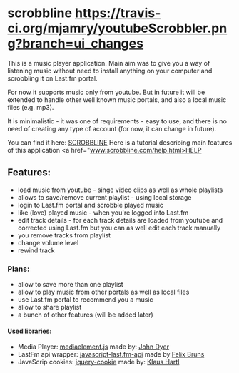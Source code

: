 scrobbline https://travis-ci.org/mjamry/youtubeScrobbler.png?branch=ui_changes
====================

This is a music player application.
Main aim was to give you a way of listening music without need to install anything on your computer and scrobbling it on Last.fm portal.

For now it supports music only from youtube. But in future it will be extended to handle other well known music portals, and also a local music files (e.g. mp3).

It is minimalistic - it was one of requirements - easy to use, and there is no need of creating any type of account (for now, it can change in future).

You can find it here: <a href="www.scrobbline.com">SCROBBLINE</a>
Here is a tutorial describing main features of this application <a href="www.scrobbline.com/help.html>HELP</a>

<h2>Features:</h2>
<ul>
    <li>load music from youtube - singe video clips as well as whole playlists</li>
    <li>allows to save/remove current playlist - using local storage</li>
    <li>login to Last.fm portal and scrobble played music</li>
    <li>like (love) played music - when you're logged into Last.fm</li>
    <li>edit track details - for each track details are loaded from youtube and corrected using Last.fm but you can as well edit each track manually</li>
    <li>you remove tracks from playlist</li>
    <li>change volume level</li>
    <li>rewind track</li>
</ul>

<h3>Plans:</h3>
<ul>
    <li>allow to save more than one playlist</li>
    <li>allow to play music from other portals as well as local files</li>
    <li>use Last.fm portal to recommend you a music</li>
    <li>allow to share playlist</li>
    <li>a bunch of other features (will be added later)</li>
</ul>

<h4>Used libraries:</h4>
<ul>
    <li>Media Player: <a href="https://github.com/johndyer/mediaelement/">mediaelement.js</a> made by: <a href="https://github.com/johndyer">John Dyer</a></li>
    <li>LastFm api wrapper: <a href="https://github.com/fxb/javascript-last.fm-api">javascript-last.fm-api</a> made by <a href="https://github.com/fxb">Felix Bruns</a></li>
    <li>JavaScrip cookies: <a href="https://github.com/carhartl/jquery-cookie">jquery-cookie</a> made by: <a href="https://github.com/carhartl">Klaus Hartl</a></li>
</ul>